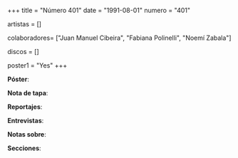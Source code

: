 +++
title = "Número 401"
date = "1991-08-01"
numero = "401"

artistas = []

colaboradores= ["Juan Manuel Cibeira", "Fabiana Polinelli", "Noemí Zabala"]

discos = []

poster1 = "Yes"
+++

**Póster**: 

**Nota de tapa**: 

**Reportajes**: 

**Entrevistas**: 

**Notas sobre**:

**Secciones**:
